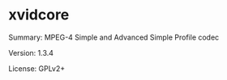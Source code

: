 #           xvidcore
 
Summary:        MPEG-4 Simple and Advanced Simple Profile codec
 
Version:        1.3.4
 
License:        GPLv2+
 
